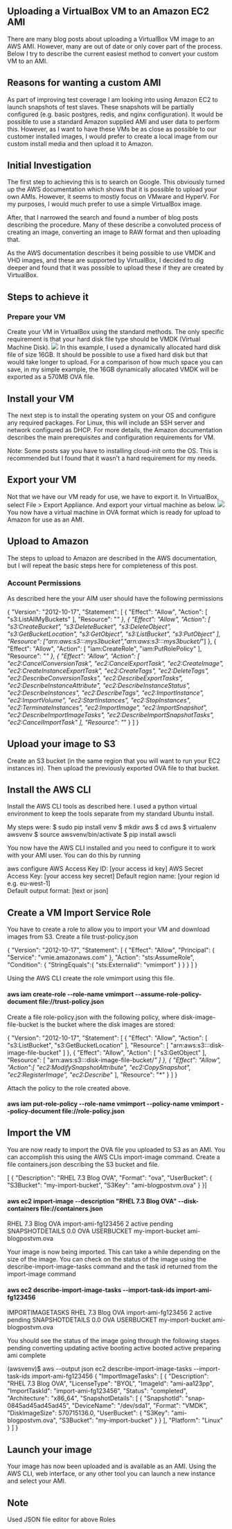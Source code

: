 ## Uploading a VirtualBox VM to an Amazon EC2 AMI
There are many blog posts about uploading a VirtualBox VM image to an AWS AMI. However, many are out of date or only cover part of the process. Below I try to describe the current easiest method to convert your custom VM to an AMI.
## Reasons for wanting a custom AMI
As part of improving test coverage I am looking into using Amazon EC2 to launch snapshots of test slaves. These snapshots will be partially configured (e.g. basic postgres, redis, and nginx configuration). It would be possible to use a standard Amazon supplied AMI and user data to perform this. However, as I want to have these VMs be as close as possible to our customer installed images, I would prefer to create a local image from our custom install media and then upload it to Amazon.
## Initial Investigation
The first step to achieving this is to search on Google. This obviously turned up the AWS documentation which shows that it is possible to upload your own AMIs.  However, it seems to mostly focus on VMware and HyperV. For my purposes, I would much prefer to use a simple VirtualBox image.

After, that I narrowed the search and found a number of blog posts describing the procedure. Many of these describe a convoluted process of creating an image, converting an image to RAW format and then uploading that.

As the AWS documentation describes it being possible to use VMDK and VHD images, and these are supported by VirtualBox, I decided to dig deeper and found that it was possible to upload these if they are created by VirtualBox.
## Steps to achieve it
### Prepare your VM
Create your VM in VirtualBox using the standard methods. The only specific requirement is that your hard disk file type should be VMDK (Virtual Machine Disk).
![](https://github.com/Petabytz/AWS-Projects/blob/master/AWS%20Migration%20Import%20Image%20to%20AMI/vmdk_selection.png)
In this example, I used a dynamically allocated hard disk file of size 16GB. It should be possible to use a fixed hard disk but that would take longer to upload. For a comparison of how much space you can save, in my simple example, the 16GB dynamically allocated VMDK will be exported as a 570MB OVA file.
## Install your VM
The next step is to install the operating system on your OS and configure any required packages. For Linux, this will include an SSH server and network configured as DHCP. For more details, the Amazon documentation describes the main prerequisites and configuration requirements for VM.

Note: Some posts say you have to installing cloud-init onto the OS. This is recommended but I found that it wasn't a hard requirement for my needs.
## Export your VM
Not that we have our VM ready for use, we have to export it. In VirtualBox, select File > Export Appliance. And export your virtual machine as below.
![](https://github.com/Petabytz/AWS-Projects/blob/master/AWS%20Migration%20Import%20Image%20to%20AMI/export.png)
You now have a virtual machine in OVA format which is ready for upload to Amazon for use as an AMI. 
## Upload to Amazon
The steps to upload to Amazon are described in the AWS documentation, but I will repeat the basic steps here for completeness of this post.
### Account Permissions
As described here the your AIM user should have the following permissions

{
  "Version": "2012-10-17",
  "Statement": [
    {
      "Effect": "Allow",
      "Action": [
        "s3:ListAllMyBuckets"
      ],
      "Resource": "*"
    },
    {
      "Effect": "Allow",
      "Action": [
        "s3:CreateBucket",
        "s3:DeleteBucket",
        "s3:DeleteObject",
        "s3:GetBucketLocation",
        "s3:GetObject",
        "s3:ListBucket",
        "s3:PutObject"
      ],
      "Resource": ["arn:aws:s3:::mys3bucket","arn:aws:s3:::mys3bucket/*"]
    }, 
    {
      "Effect": "Allow",
      "Action": [
        "iam:CreateRole",
        "iam:PutRolePolicy"
      ],
      "Resource": "*"
    },
    {
      "Effect": "Allow",
      "Action": [
        "ec2:CancelConversionTask",
        "ec2:CancelExportTask",
        "ec2:CreateImage",
        "ec2:CreateInstanceExportTask",
        "ec2:CreateTags",
        "ec2:DeleteTags",
        "ec2:DescribeConversionTasks",
        "ec2:DescribeExportTasks",
        "ec2:DescribeInstanceAttribute",
        "ec2:DescribeInstanceStatus",
        "ec2:DescribeInstances",
        "ec2:DescribeTags",
        "ec2:ImportInstance",
        "ec2:ImportVolume",
        "ec2:StartInstances",
        "ec2:StopInstances",
        "ec2:TerminateInstances",
        "ec2:ImportImage",
        "ec2:ImportSnapshot",
        "ec2:DescribeImportImageTasks",
        "ec2:DescribeImportSnapshotTasks",
        "ec2:CancelImportTask"
      ],
      "Resource": "*"
    }
  ]
}


## Upload your image to S3
Create an S3 bucket (in the same region that you will want to run your EC2 instances in). Then upload the previously exported OVA file to that bucket.
## Install the AWS CLI
Install the AWS CLI tools as described here. I used a python virtual environment to keep the tools separate from my standard Ubuntu install.

My steps were:
$ sudo pip install venv
$ mkdir aws
$ cd aws
$ virtualenv awsvenv
$ source awsvenv/bin/activate
$ pip install awscli

You now have the AWS CLI installed and you need to configure it to work with your AMI user. You can do this by running

aws configure 
AWS Access Key ID: [your access id key]
AWS Secret Access Key: [your access key secret]
Default region name: [your region id e.g. eu-west-1]  
Default output format: [text or json]

## Create a VM Import Service Role
You have to create a role to allow you to import your VM and download images from S3. Create a file trust-policy.json

{
   "Version": "2012-10-17",
   "Statement": [
      {
         "Effect": "Allow",
         "Principal": { "Service": "vmie.amazonaws.com" },
         "Action": "sts:AssumeRole",
         "Condition": {
            "StringEquals":{
               "sts:Externalid": "vmimport"
            }
         }
      }
   ]
}

Using the AWS CLI create the role vmimport using this file.

#### aws iam create-role --role-name vmimport --assume-role-policy-document file://trust-policy.json
Create a file role-policy.json with the following policy, where disk-image-file-bucket is the bucket where the disk images are stored:


{
   "Version": "2012-10-17",
   "Statement": [
      {
         "Effect": "Allow",
         "Action": [
            "s3:ListBucket",
            "s3:GetBucketLocation"
         ],
         "Resource": [
            "arn:aws:s3:::disk-image-file-bucket"
         ]
      },
      {
         "Effect": "Allow",
         "Action": [
            "s3:GetObject"
         ],
         "Resource": [
            "arn:aws:s3:::disk-image-file-bucket/*"
         ]
      },
      {
         "Effect": "Allow",
         "Action":[
            "ec2:ModifySnapshotAttribute",
            "ec2:CopySnapshot",
            "ec2:RegisterImage",
            "ec2:Describe*"
         ],
         "Resource": "*"
      }
   ]
}

Attach the policy to the role created above.

#### aws iam put-role-policy --role-name vmimport --policy-name vmimport --policy-document file://role-policy.json

## Import the VM
You are now ready to import the OVA file you uploaded to S3 as an AMI. You can accomplish this using the AWS CLIs import-image command. Create a file containers.json describing the S3 bucket and file.

[
  {
    "Description": "RHEL 7.3 Blog OVA",
    "Format": "ova",
    "UserBucket": {
        "S3Bucket": "my-import-bucket",
        "S3Key": "ami-blogpostvm.ova"
    }
}]

#### aws ec2 import-image --description "RHEL 7.3 Blog OVA" --disk-containers file://containers.json 

RHEL 7.3 Blog OVA import-ami-fg123456 2 active pending
SNAPSHOTDETAILS 0.0 OVA
USERBUCKET my-import-bucket ami-blogpostvm.ova

Your image is now being imported. This can take a while depending on the size of the image. You can check on the status of the image using the describe-import-image-tasks command and the task id returned from the import-image command
#### aws ec2 describe-import-image-tasks --import-task-ids import-ami-fg123456
IMPORTIMAGETASKS RHEL 7.3 Blog OVA import-ami-fg123456 2 active pending
SNAPSHOTDETAILS 0.0 OVA
USERBUCKET my-import-bucket ami-blogpostvm.ova

You should see the status of the image going through the following stages
pending
converting
updating
active booting
active booted
active preparing ami
complete

(awsvenv)$ aws --output json ec2 describe-import-image-tasks --import-task-ids import-ami-fg123456
{
    "ImportImageTasks": [
        {
            "Description": "RHEL 7.3 Blog OVA",
            "LicenseType": "BYOL",
            "ImageId": "ami-aa123pp",
            "ImportTaskId": "import-ami-fg123456",
            "Status": "completed",
            "Architecture": "x86_64",
            "SnapshotDetails": [
                {
                    "SnapshotId": "snap-0845ad45ad45ad45",
                    "DeviceName": "/dev/sda1",
                    "Format": "VMDK",
                    "DiskImageSize": 570715136.0,
                    "UserBucket": {
                        "S3Key": "ami-blogpostvm.ova",
                        "S3Bucket": "my-import-bucket"
                    }
                }
            ],
            "Platform": "Linux"
        }
    ]
}

## Launch your image
Your image has now been uploaded and is available as an AMI. Using the AWS CLI, web interface, or any other tool you can launch a new instance and select your AMI.
## Note
Used JSON file editor for above Roles
